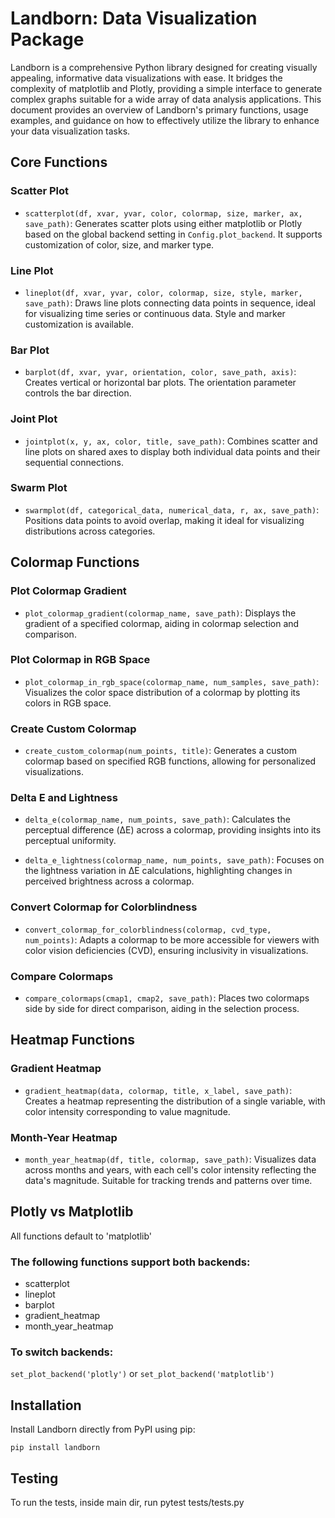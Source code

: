 # Landborn: Data Visualization Package

Landborn is a comprehensive Python library designed for creating visually appealing, informative data visualizations with ease. It bridges the complexity of matplotlib and Plotly, providing a simple interface to generate complex graphs suitable for a wide array of data analysis applications. This document provides an overview of Landborn's primary functions, usage examples, and guidance on how to effectively utilize the library to enhance your data visualization tasks.

## Core Functions

### Scatter Plot

- `scatterplot(df, xvar, yvar, color, colormap, size, marker, ax, save_path)`: Generates scatter plots using either matplotlib or Plotly based on the global backend setting in `Config.plot_backend`. It supports customization of color, size, and marker type.

### Line Plot

- `lineplot(df, xvar, yvar, color, colormap, size, style, marker, save_path)`: Draws line plots connecting data points in sequence, ideal for visualizing time series or continuous data. Style and marker customization is available.

### Bar Plot

- `barplot(df, xvar, yvar, orientation, color, save_path, axis)`: Creates vertical or horizontal bar plots. The orientation parameter controls the bar direction.

### Joint Plot

- `jointplot(x, y, ax, color, title, save_path)`: Combines scatter and line plots on shared axes to display both individual data points and their sequential connections.

### Swarm Plot

- `swarmplot(df, categorical_data, numerical_data, r, ax, save_path)`: Positions data points to avoid overlap, making it ideal for visualizing distributions across categories.

## Colormap Functions

### Plot Colormap Gradient

- `plot_colormap_gradient(colormap_name, save_path)`: Displays the gradient of a specified colormap, aiding in colormap selection and comparison.

### Plot Colormap in RGB Space

- `plot_colormap_in_rgb_space(colormap_name, num_samples, save_path)`: Visualizes the color space distribution of a colormap by plotting its colors in RGB space.

### Create Custom Colormap

- `create_custom_colormap(num_points, title)`: Generates a custom colormap based on specified RGB functions, allowing for personalized visualizations.

### Delta E and Lightness

- `delta_e(colormap_name, num_points, save_path)`: Calculates the perceptual difference (ΔE) across a colormap, providing insights into its perceptual uniformity.

- `delta_e_lightness(colormap_name, num_points, save_path)`: Focuses on the lightness variation in ΔE calculations, highlighting changes in perceived brightness across a colormap.

### Convert Colormap for Colorblindness

- `convert_colormap_for_colorblindness(colormap, cvd_type, num_points)`: Adapts a colormap to be more accessible for viewers with color vision deficiencies (CVD), ensuring inclusivity in visualizations.

### Compare Colormaps

- `compare_colormaps(cmap1, cmap2, save_path)`: Places two colormaps side by side for direct comparison, aiding in the selection process.

## Heatmap Functions

### Gradient Heatmap

- `gradient_heatmap(data, colormap, title, x_label, save_path)`: Creates a heatmap representing the distribution of a single variable, with color intensity corresponding to value magnitude.

### Month-Year Heatmap

- `month_year_heatmap(df, title, colormap, save_path)`: Visualizes data across months and years, with each cell's color intensity reflecting the data's magnitude. Suitable for tracking trends and patterns over time.

## Plotly vs Matplotlib

All functions default to 'matplotlib'
### The following functions support both backends:
- scatterplot
- lineplot
- barplot
- gradient_heatmap
- month_year_heatmap

### To switch backends:

`set_plot_backend('plotly')`
or
`set_plot_backend('matplotlib')`


## Installation

Install Landborn directly from PyPI using pip:

```
pip install landborn
```

## Testing

To run the tests, inside main dir, run pytest tests/tests.py